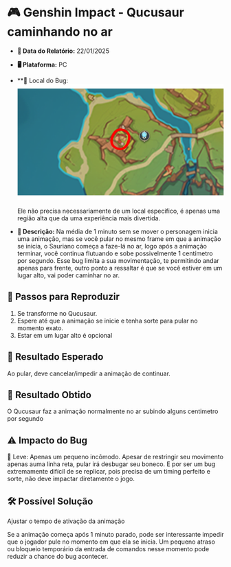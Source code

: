 # 🎮 Genshin Impact - Qucusaur caminhando no ar

- **📅 Data do Relatório:** 22/01/2025
- **🖥️ Plataforma:** PC
- **📍 Local do Bug:
![Local que foi feito](https://github.com/Pedr0-Raposo/Portfolio_Beta_Tester/blob/main/Bugs%20Relatados/imagens/%5BGI%5D-Qucusaur.png)

  Ele não precisa necessariamente de um local especifico, é apenas uma região alta que da uma experiência mais divertida.

- **📝 Descrição:** Na média de 1 minuto sem se mover o personagem inicia uma animação, mas se você pular no mesmo frame em que a animação se inicia, o Sauriano começa a faze-lá no ar, logo após a animação terminar, você continua flutuando e sobe possivelmente 1 centímetro por segundo. Esse bug limita a sua movimentação, te permitindo andar apenas para frente, outro ponto a ressaltar é que se você estiver em um lugar alto, vai poder caminhar no ar.  

## 🔄 Passos para Reproduzir
1. Se transforme no Qucusaur. 
2. Espere até que a animação se inicie e tenha sorte para pular no momento exato.  
3. Estar em um lugar alto é opcional
   
## 🎯 Resultado Esperado
Ao pular, deve cancelar/impedir a animação de continuar.  

## 🚨 Resultado Obtido
O Qucusaur faz a animação normalmente no ar subindo alguns centimetro por segundo

## ⚠ Impacto do Bug
🔹 Leve: Apenas um pequeno incômodo. Apesar de restringir seu movimento apenas auma linha reta, pular irá desbugar seu boneco.
   E por ser um bug extremamente difícil de se replicar, pois precisa de um timing perfeito e sorte, não deve impactar diretamente o jogo.

## 🛠 Possível Solução
Ajustar o tempo de ativação da animação

Se a animação começa após 1 minuto parado, pode ser interessante impedir que o jogador pule no momento em que ela se inicia. Um pequeno atraso ou bloqueio temporário da entrada de comandos nesse momento pode reduzir a chance do bug acontecer.



